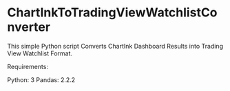 # ChartInkToTradingViewWatchlistConverter

This simple Python script Converts ChartInk Dashboard Results into Trading View Watchlist Format.

Requirements: 

Python: 3
Pandas: 2.2.2
